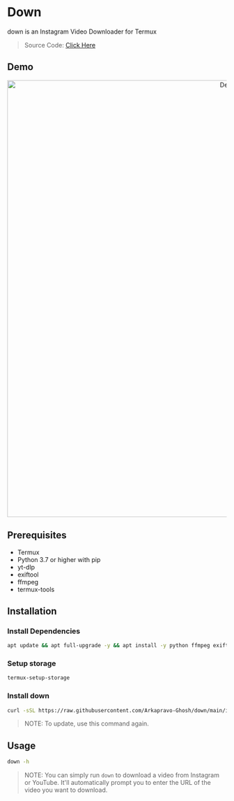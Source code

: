 # Down
down is an Instagram Video Downloader for Termux
> Source Code: [Click Here](src/main.sh)

## Demo
<div align=center>
<img src="docs/images/demo.png" width="1000px" alt="Demo">
</div>

## Prerequisites
- Termux
- Python 3.7 or higher with pip
- yt-dlp
- exiftool
- ffmpeg
- termux-tools

## Installation
### Install Dependencies
```bash
apt update && apt full-upgrade -y && apt install -y python ffmpeg exiftool termux-tools && pip install -U pip && pip install yt-dlp
```
### Setup storage
```bash
termux-setup-storage
```
### Install down
```bash
curl -sSL https://raw.githubusercontent.com/Arkapravo-Ghosh/down/main/install.sh | bash
```
> NOTE: To update, use this command again.

## Usage
```bash
down -h
```
> NOTE: You can simply run `down` to download a video from Instagram or YouTube. It'll automatically prompt you to enter the URL of the video you want to download.
